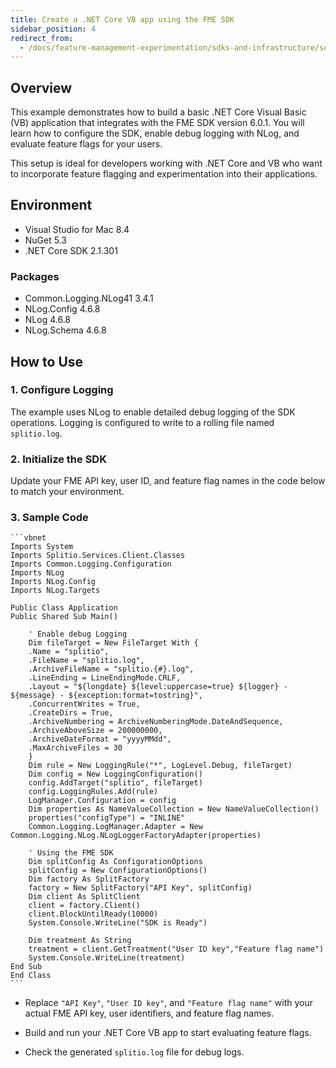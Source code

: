 ```yaml
---
title: Create a .NET Core VB app using the FME SDK
sidebar_position: 4
redirect_from:
  - /docs/feature-management-experimentation/sdks-and-infrastructure/server-side-sdk-examples/net-core-vb
---
```


## Overview

This example demonstrates how to build a basic .NET Core Visual Basic (VB) application that integrates with the FME SDK version 6.0.1. You will learn how to configure the SDK, enable debug logging with NLog, and evaluate feature flags for your users.

This setup is ideal for developers working with .NET Core and VB who want to incorporate feature flagging and experimentation into their applications.

## Environment

- Visual Studio for Mac 8.4  
- NuGet 5.3  
- .NET Core SDK 2.1.301  

### Packages

- Common.Logging.NLog41 3.4.1  
- NLog.Config 4.6.8  
- NLog 4.6.8  
- NLog.Schema 4.6.8  

## How to Use

### 1. Configure Logging

The example uses NLog to enable detailed debug logging of the SDK operations. Logging is configured to write to a rolling file named `splitio.log`.

### 2. Initialize the SDK

Update your FME API key, user ID, and feature flag names in the code below to match your environment.

### 3. Sample Code

    ```vbnet
    Imports System
    Imports Splitio.Services.Client.Classes
    Imports Common.Logging.Configuration
    Imports NLog
    Imports NLog.Config
    Imports NLog.Targets

    Public Class Application
    Public Shared Sub Main() 

        ' Enable debug Logging
        Dim fileTarget = New FileTarget With {
        .Name = "splitio",
        .FileName = "splitio.log",
        .ArchiveFileName = "splitio.{#}.log",
        .LineEnding = LineEndingMode.CRLF,
        .Layout = "${longdate} ${level:uppercase=true} ${logger} - ${message} - ${exception:format=tostring}",
        .ConcurrentWrites = True,
        .CreateDirs = True,
        .ArchiveNumbering = ArchiveNumberingMode.DateAndSequence,
        .ArchiveAboveSize = 200000000,
        .ArchiveDateFormat = "yyyyMMdd",
        .MaxArchiveFiles = 30
        }
        Dim rule = New LoggingRule("*", LogLevel.Debug, fileTarget)
        Dim config = New LoggingConfiguration()
        config.AddTarget("splitio", fileTarget)
        config.LoggingRules.Add(rule)
        LogManager.Configuration = config
        Dim properties As NameValueCollection = New NameValueCollection()
        properties("configType") = "INLINE"
        Common.Logging.LogManager.Adapter = New Common.Logging.NLog.NLogLoggerFactoryAdapter(properties)

        ' Using the FME SDK
        Dim splitConfig As ConfigurationOptions
        splitConfig = New ConfigurationOptions()
        Dim factory As SplitFactory
        factory = New SplitFactory("API Key", splitConfig)
        Dim client As SplitClient
        client = factory.Client()
        client.BlockUntilReady(10000)
        System.Console.WriteLine("SDK is Ready")

        Dim treatment As String
        treatment = client.GetTreatment("User ID key","Feature flag name")
        System.Console.WriteLine(treatment)
    End Sub
    End Class
    ```

* Replace `"API Key"`, `"User ID key"`, and `"Feature flag name"` with your actual FME API key, user identifiers, and feature flag names.

* Build and run your .NET Core VB app to start evaluating feature flags.

* Check the generated `splitio.log` file for debug logs.